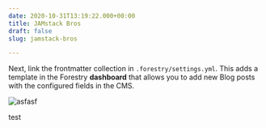 ```yaml
---
date: 2020-10-31T13:19:22.000+00:00
title: JAMstack Bros
draft: false
slug: jamstack-bros

---
```

Next, link the frontmatter collection in `.forestry/settings.yml`. This adds a template in the Forestry **dashboard** that allows you to add new Blog posts with the configured fields in the CMS.

![asfasf](uploads/meeseekshq.png)

test
